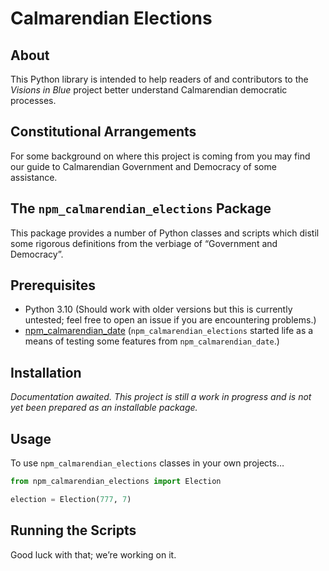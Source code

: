 # Calmarendian Elections
## About
This Python library is intended to help readers of and contributors to the *Visions in Blue* project better understand Calmarendian democratic processes.

## Constitutional Arrangements
For some background on where this project is coming from you may find our guide to Calmarendian Government and Democracy of some assistance.

## The `npm_calmarendian_elections` Package
This package provides a number of Python classes and scripts which distil some rigorous definitions from the verbiage of “Government and Democracy”.

## Prerequisites
- Python 3.10 (Should work with older versions but this is currently untested; feel free to open an issue if you are encountering problems.)
- [npm_calmarendian_date](https://github.com/natashamoorfield/npm_calmarendian_date) (`npm_calmarendian_elections` started life as a means of testing some features from `npm_calmarendian_date`.)

## Installation
<!--
We strongly recommend installing our packages in a virtual environment rather than cluttering up your system'S Python installation with all this junk.

`pip install npm_calmarendian_elections`

or

`pip install -e git+https://github.com/natashamoorfield/npm_calmarendian_elections`
-->
*Documentation awaited. This project is still a work in progress and is not yet been prepared as an installable package.*

## Usage
To use `npm_calmarendian_elections` classes in your own projects…
```python
from npm_calmarendian_elections import Election

election = Election(777, 7)
```

## Running the Scripts
Good luck with that; we’re working on it.